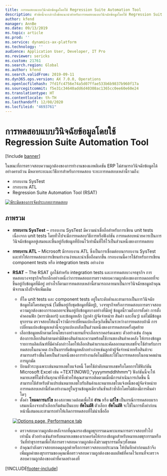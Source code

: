 ```yaml
---
title: การทดสอบแบบวินิจฉัยข้อมูลโดยใช้ Regression Suite Automation Tool
description: หัวข้อนี้จะกล่าวถึงข้อแนะนำสำหรับการทดสอบแบบวินิจฉัยข้อมูลโดยใช้ Regression Suite Automation Tool
author: kfend
manager: AnnBe
ms.date: 09/13/2019
ms.topic: article
ms.prod: ''
ms.service: dynamics-ax-platform
ms.technology: ''
audience: Application User, Developer, IT Pro
ms.reviewer: sericks
ms.custom: 21761
ms.search.region: Global
ms.author: kfend
ms.search.validFrom: 2019-09-11
ms.dyn365.ops.version: AX 7.0.0, Operations
ms.openlocfilehash: 7fd1fc4756e74a5d07ffae533b6b9837b960f17a
ms.sourcegitcommit: f5e31c34640add6d40308ac1365cc0ee60e60e24
ms.translationtype: HT
ms.contentlocale: th-TH
ms.lasthandoff: 12/08/2020
ms.locfileid: "4693761"
---
```

# <a name="data-agnostic-testing-using-the-regression-suite-automation-tool"></a>การทดสอบแบบวินิจฉัยข้อมูลโดยใช้ Regression Suite Automation Tool

[!include [banner](../includes/banner.md)]

ในขณะที่การตรวจสอบความถูกต้องของการทำงานของแอพลิเคชัน ERP ไม่สามารถวินิจฉัยข้อมูลได้อย่างครบถ้วน มีหลายระยะและวิธีการสำหรับการทดสอบ ระยะการทดสอบเหล่านี้รวมถึง:  

- กรอบงาน SysTest
- กรอบงาน ATL
- Regression Suite Automation Tool (RSAT)

[![พีระมิดของการจัดประเภทการทดสอบ](./media/rsat-data-agnostic-testing-01.PNG)](./media/rsat-data-agnostic-testing-01.PNG)

## <a name="overview"></a>ภาพรวม
-   **กรอบงาน SysTest** – กรอบงาน SysTest มีความน่าเชื่อถือสำหรับการเขียน unit tests เนื่องจาก unit tests โดยทั่วไปจะมีการทดสอบวิธีการหรือฟังก์ชัน การทดสอบหน่วยควรเป็นการวินิจฉัยข้อมูลอยู่เสมอและขึ้นอยู่กับข้อมูลที่ป้อนไว้เท่านั้นที่ให้ไว้เป็นส่วนหนึ่งของการทดสอบ
-   **กรอบงาน ATL** – Microsoft มีกรอบงาน ATL ซึ่งเป็นการเชื่อมต่อบนกรอบงาน SysTest และทำให้การทดสอบการเขียนทำงานง่ายและน่าเชื่อถือมากขึ้น กรอบงานนี้ควรใช้สำหรับการเขียน component tests หรือ integration tests อย่างง่าย
-   **RSAT** – The RSAT ถูกใช้สำหรับ integration tests และการทดสอบวงจรธุรกิจ การทดสอบวงจรธุรกิจเรียกอีกอย่างหนึ่งว่าการทดสอบการตรวจสอบความถูกต้องของการถดถอยที่จะขึ้นอยู่กับข้อมูลที่มีอยู่ อย่างไรก็ตามการทดสอบเหล่านี้สามารถกลายมาเป็นการวินิจฉัยขอมูลถ้าคุณพิจารณาถึงปัจจัยเพิ่มเติม 

    - ที่ใด unit tests และ component tests อยู่ในระดับต่ำและสามารถเป็นการวินิจฉัยข้อมูลได้โดยสมบูรณ์ (ไม่ขึ้นอยู่กับชุดข้อมูลที่มีอยู่), วงจรธุรกิจหรือการทดสอบการตรวจสอบความถูกต้องของการถดถอยจะขึ้นอยู่กับข้อมูลบางอย่างที่มีอยู่ ข้อมูลนี้รวมถึงการตั้งค่า การตั้งค่าคอนฟิก (พารามิเตอร์) และข้อมูลหลัก (ลูกค้า ผู้จัดจำหน่าย สินค้า และอื่นๆ) แต่ไม่มีข้อมูลธุรกรรม ตรวจสอบให้แน่ใจว่ามีการเปลี่ยนแปลงใดๆเกิดขึ้นในระหว่างการทดสอบถ้ามี การเปลี่ยนแปลงข้อมูลเหล่านี้จะถูกแปลงกลับเป็นส่วนหนึ่งของการทดสอบครั้งสุดท้าย
    - เลือกข้อมูลหลักตามเงื่อนไขบางอย่างแทนที่จะเลือกเรกคอร์ดเฉพาะ ตัวอย่างเช่น ถ้าคุณต้องการเลือกสินค้าตามค่ามิติของสินค้าและความพร้อมใช้งานของสินค้าคงคลัง ให้กรองข้อมูลรายการผลิตภัณฑ์ที่มีค่าดังกล่าวโดยให้เลือกสินค้าแรกและคัดลอกหมายเลขที่จะใช้สำหรับการทดสอบในอนาคต ถ้าเป็นบรรทัดข้อมูลหลักอย่างง่ายเช่นลูกค้าผู้จัดจำหน่ายหรือสินค้าจะสามารถสร้างขึ้นโดยเป็นส่วนหนึ่งของการทำงานอัตโนมัติและใช้ในการทดสอบในอนาคตผ่านการผูกมัด 
    - ป้อนตัวระบุเฉพาะเช่นหมายเลขใบแจ้งหนี้ โดยใช้ลำดับหมายเลขหรือโดยการใช้ฟังก์ชัน Microsoft Excel เช่น =TEXT(NOW(),"yyyymmddhhmm") ฟังก์ชันนี้จะให้หมายเลขที่ไม่ซ้ำกันทุกนาทีซึ่งช่วยให้คุณสามารถติดตามเมื่อมีการดำเนินการเกิดขึ้น นี้สามารถใช้สำหรับตัวแปรเช่นหมายเลขใบรับสินค้าและหมายเลขใบแจ้งหนี้ของผู้จัดจำหน่าย การทดสอบเหล่านี้ยังคงทำงานอยู่ในฐานข้อมูลเดียวกันซ้ำแล้วซ้ำอีกโดยไม่ต้องมีการคืนค่าใดๆ
    - ตั้งค่า **โหมดการแก้ไข** ของสภาพแวดล้อมเพื่อให้ **อ่าน** หรือ **แก้ไข** เป็นกรณีการทดสอบแรกเสมอเนื่องจากตัวเลือกเริ่มต้นเป็นแบบ **อัตโนมัติ**  ตัวเลือก **อัตโนมัติ** จะใช้ในการตั้งค่าก่อนหน้านี้เสมอและสามารถทำให้เกิดการทดสอบที่ไม่น่าเชื่อถือ 
 
    [![Options page, Performance tab](./media/rsat-data-agnostic-testing-02.PNG)](./media/rsat-data-agnostic-testing-02.PNG)
 
    - ตรวจสอบความถูกต้องหลังจากที่คุณกรองข้อมูลธุรกรรมเฉพาะแทนการตรวจสอบทั่วไปเท่านั้น ตัวอย่างเช่นสำหรับหมายเลขของเรกคอร์ดให้กรองข้อมูลสำหรับหมายเลขธุรกรรมหรือวันที่ทำธุรกรรมเพื่อให้การตรวจสอบความถูกต้องไม่รวมธุรกรรมอื่นๆทั้งหมด 
    - ถ้าคุณกำลังตรวจสอบยอดดุลลูกค้าหรือการตรวจสอบงบประมาณ ให้บันทึกค่าก่อนแล้วจึงเพิ่มมูลค่าของธุรกรรมของคุณเพื่อตรวจสอบความถูกต้องของผลลัพธ์ที่คาดไว้แทนที่จะตรวจสอบความถูกต้องของค่าที่คาดอย่างคงที่ 
 


[!INCLUDE[footer-include](../../../includes/footer-banner.md)]